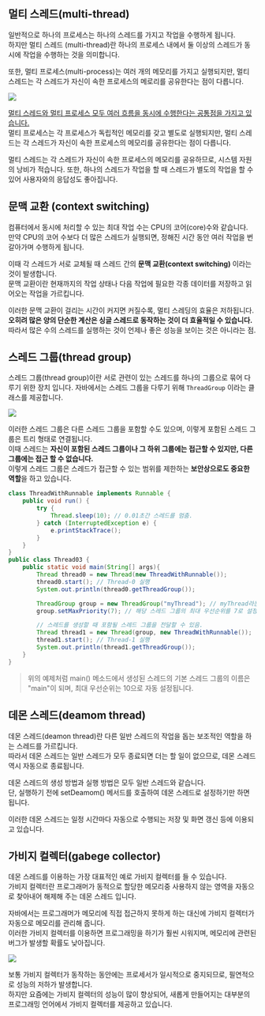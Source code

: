 ## 멀티 스레드(multi-thread)
일반적으로 하나의 프로세스는 하나의 스레드를 가지고 작업을 수행하게 됩니다.  
하지만 멀티 스레드 (multi-thread)란 하나의 프로세스 내에서 둘 이상의 스레드가 동시에 작업을 수행하는 것을 의미합니다.  


또한, 멀티 프로세스(multi-process)는 여러 개의 메모리를 가지고 실행되지만, 멀티 스레드는 각 스레드가 자신이 속한 프로세스의 메로리를 공유한다는 점이 다릅니다.

<img src="../../img/multi-thread.jpg">

<br>

<u>멀티 스레드와 멀티 프로세스 모두 여러 흐름을 동시에 수행한다는 공통점을 가지고 있습니다.</u>  
멀티 프로세스는 각 프로세스가 독립적인 메모리를 갖고 별도로 실행되지만, 멀티 스레드는 각 스레드가 자신이 속한 프로세스의 메모리를 공유한다는 점이 다릅니다.  


멀티 스레드는 각 스레드가 자신이 속한 프로세스의 메모리를 공유하므로, 시스템 자원의 낭비가 적습니다. 또한, 하나의 스레드가 작업을 할 때 스레드가 별도의 작업을 할 수 있어 사용자와의 응답성도 좋아집니다.

## 문맥 교환 (context switching)
컴퓨터에서 동시에 처리할 수 있는 최대 작업 수는 CPU의 코어(core)수와 같습니다.  
만약 CPU의 코어 수보다 더 많은 스레드가 실행되면, 정해진 시간 동안 여러 작업을 번갈아가며 수행하게 됩니다.


이때 각 스레드가 서로 교체될 때 스레드 간의 **문맥 교환(context switching)** 이라는 것이 발생합니다.  
문맥 교환이란 현재까지의 작업 상태나 다음 작업에 필요한 각종 데이터를 저장하고 읽어오는 작업을 가르킵니다.  

이러한 문맥 교환이 걸리는 시간이 커지면 커질수록, 멀티 스레딩의 효율은 저하됩니다.  
**오히려 많은 양의 단순한 계산은 싱글 스레드로 동작하는 것이 더 효율적일 수 있습니다.**  
따라서 많은 수의 스레드를 실행하는 것이 언제나 좋은 성능을 보이는 것은 아니라는 점.

## 스레드 그룹(thread group)
스레드 그룹(thread group)이란 서로 관련이 있는 스레드를 하나의 그룹으로 묶어 다루기 위한 장치 입니다. 자바에서는 스레드 그룹을 다루기 위해 ``ThreadGroup`` 이라는 클래스를 제공합니다.

<img src="../../img/thread-group.gif">

이러한 스레드 그룹은 다른 스레드 그룹을 포함할 수도 있으며, 이렇게 포함된 스레드 그룹은 트리 형태로 연결됩니다.  
이때 스레드는 **자신이 포함된 스레드 그룹이나 그 하위 그룹에는 접근할 수 있지만, 다른 그룹에는 접근 할 수 없습니다.**  
이렇게 스레드 그룹은 스레드가 접근할 수 있는 범위를 제한하는 **보안상으로도 중요한 역할**을 하고 있습니다.

```java
class ThreadWithRunnable implements Runnable {
    public void run() {
        try {
            Thread.sleep(10); // 0.01초간 스레드를 멈춤.
        } catch (InterruptedException e) {
            e.printStackTrace();
        }
    }
}
public class Thread03 {
    public static void main(String[] args){
        Thread thread0 = new Thread(new ThreadWithRunnable());
        thread0.start(); // Thread-0 실행
        System.out.println(thread0.getThreadGroup());

        ThreadGroup group = new ThreadGroup("myThread"); // myThread라는 스레드 그룹 생성함.
        group.setMaxPriority(7); // 해당 스레드 그룹의 최대 우선순위를 7로 설정함.

        // 스레드를 생성할 때 포함될 스레드 그룹을 전달할 수 있음.
        Thread thread1 = new Thread(group, new ThreadWithRunnable());
        thread1.start(); // Thread-1 실행
        System.out.println(thread1.getThreadGroup());
    }
}
```
> 위의 예제처럼 main() 메소드에서 생성된 스레드의 기본 스레드 그룹의 이름은 "main"이 되며, 최대 우선순위는 10으로 자동 설정됩니다.


## 데몬 스레드(deamom thread)
데몬 스레드(deamon thread)란 다른 일반 스레드의 작업을 돕는 보조적인 역할을 하는 스레드를 가르킵니다.  
따라서 데몬 스레드는 일반 스레드가 모두 종료되면 더는 할 일이 없으므로, 데몬 스레드 역시 자동으로 종료됩니다.  



데몬 스레드의 생성 방법과 실행 방법은 모두 일반 스레드와 같습니다.  
단, 실행하기 전에 setDeamom() 메서드를 호출하여 데몬 스레드로 설정하기만 하면 됩니다.



이러한 데몬 스레드는 일정 시간마다 자동으로 수행되는 저장 및 화면 갱신 등에 이용되고 있습니다.

## 가비지 컬렉터(gabege collector)
데몬 스레드를 이용하는 가장 대표적인 예로 가비지 컬렉터를 들 수 있습니다.  
가비지 컬렉터란 프로그래머가 동적으로 할당한 메모리중 사용하지 않는 영역을 자동으로 찾아내어 해제해 주는 데몬 스레드 입니다.  

자바에서는 프로그래머가 메모리에 직접 접근하지 못하게 하는 대신에 가비지 컬렉터가 자동으로 메모리를 관리해 줍니다.  
이러한 가비지 컬렉터를 이용하면 프로그래밍을 하기가 훨씬 시워지며, 메모리에 관련된 버그가 발생할 확률도 낮아집니다.  

<img src="../../img/gabege-collector.gif">

보통 가비지 컬렉터가 동작하는 동안에는 프로세서가 일시적으로 중지되므로, 필연적으로 성능의 저하가 발생합니다.  
하지만 요즘에는 가비지 컬렉터의 성능이 많이 향상되어, 새롭게 만들어지는 대부분의 프로그래밍 언어에서 가비지 컬렉터를 제공하고 있습니다.